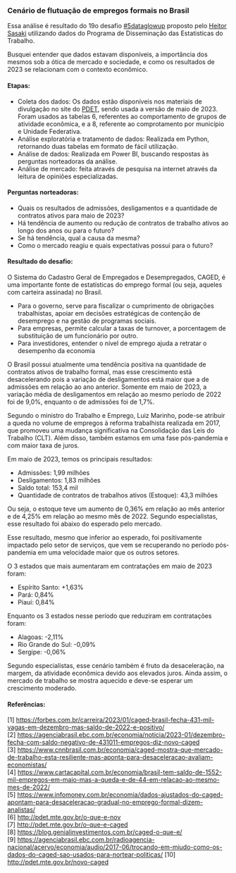 ### Cenário de flutuação de empregos formais no Brasil

Essa análise é resultado do 19o desafio [#5dataglowup](https://www.linkedin.com/feed/hashtag/?keywords=5dataglowup&highlightedUpdateUrns=urn%3Ali%3Aactivity%3A7087552037063655424) proposto pelo [Heitor Sasaki](https://www.linkedin.com/in/heitorsasaki/) utilizando dados do Programa de Disseminação das Estatisticas do Trabalho.

Busquei entender que dados estavam disponíveis, a importância dos mesmos sob a ótica de mercado e sociedade, e como os resultados de 2023 se relacionam com o contexto econômico.

#### Etapas:
- Coleta dos dados: Os dados estão disponíveis nos materiais de divulgação no site do [PDET](http://pdet.mte.gov.br/novo-caged), sendo usada a versão de maio de 2023. Foram usados as tabelas 6, referentes ao comportamento de grupos de atividade econômica, e a 8, referente ao comprotamento por município e Unidade Federativa.
- Análise exploratória e tratamento de dados: Realizada em Python, retornando duas tabelas em formato de fácil utilização.
- Análise de dados: Realizada em Power BI, buscando respostas às perguntas norteadoras da análise.
- Análise de mercado: feita através de pesquisa na internet através da leitura de opiniões especializadas.

#### Perguntas norteadoras:
- Quais os resultados de admissões, desligamentos e a quantidade de contratos ativos para maio de 2023?
- Há tendência de aumento ou redução de contratos de trabalho ativos ao longo dos anos ou para o futuro?
- Se há tendência, qual a causa da mesma?
- Como o mercado reagiu e quais expectativas possui para o futuro?

#### Resultado do desafio:
O Sistema do Cadastro Geral de Empregados e Desempregados, CAGED, é uma importante fonte de estatísticas do emprego formal (ou seja, aqueles com carteira assinada) no Brasil.

- Para o governo, serve para fiscalizar o cumprimento de obrigações trabalhistas, apoiar em decisões estratégicas de contenção de desemprego e na gestão de programas sociais.
- Para empresas, permite calcular a taxas de turnover, a porcentagem de substituição de um funcionário por outro.
- Para investidores, entender o nível de emprego ajuda a retratar o desempenho da economia

O Brasil possui atualmente uma tendência positiva na quantidade de contratos ativos de trabalho formal, mas esse crescimento está desacelerando pois a variação de desligamentos está maior que a de admissões em relação ao ano anterior. Somente em maio de 2023, a variação média de desligamentos em relação ao mesmo período de 2022 foi de 9,0%, enquanto o de admissões foi de 1,7%.

Segundo o ministro do Trabalho e Emprego, Luiz Marinho, pode-se atribuir a queda no volume de empregos à reforma trabalhista realizada em 2017, que promoveu uma mudança significativa na Consolidação das Leis do Trabalho (CLT). Além disso, também estamos em uma fase pós-pandemia e com maior taxa de juros.

Em maio de 2023, temos os principais resultados:
- Admissões: 1,99 milhões
- Desligamentos: 1,83 milhões
- Saldo total: 153,4 mil
- Quantidade de contratos de trabalhos ativos (Estoque): 43,3 milhões

Ou seja, o estoque teve um aumento de 0,36% em relação ao mês anterior e de 4,25% em relação ao mesmo mês de 2022. Segundo especialistas, esse resultado foi abaixo do esperado pelo mercado.

Esse resultado, mesmo que inferior ao esperado, foi positivamente impactado pelo setor de serviços, que vem se recuperando no período pós-pandemia em uma velocidade maior que os outros setores.

O 3 estados que mais aumentaram em contratações em maio de 2023 foram:
- Espírito Santo: +1,63%
- Pará: 0,84%
- Piauí: 0,84%

Enquanto os 3 estados nesse período que reduziram em contratações foram:
- Alagoas: -2,11%
- Rio Grande do Sul: -0,09%
- Sergipe: -0,06%

Segundo especialistas, esse cenário também é fruto da desaceleração, na margem, da atividade econômica devido aos elevados juros. Ainda assim, o mercado de trabalho se mostra aquecido e deve-se esperar um crescimento moderado.


#### Referências:
[1] https://forbes.com.br/carreira/2023/01/caged-brasil-fecha-431-mil-vagas-em-dezembro-mas-saldo-de-2022-e-positivo/
<br>
[2] https://agenciabrasil.ebc.com.br/economia/noticia/2023-01/dezembro-fecha-com-saldo-negativo-de-431011-empregos-diz-novo-caged
<br>
[3] https://www.cnnbrasil.com.br/economia/caged-mostra-que-mercado-de-trabalho-esta-resiliente-mas-aponta-para-desaceleracao-avaliam-economistas/
<br>
[4] https://www.cartacapital.com.br/economia/brasil-tem-saldo-de-1552-mil-empregos-em-maio-mas-a-queda-e-de-44-em-relacao-ao-mesmo-mes-de-2022/
<br>
[5] https://www.infomoney.com.br/economia/dados-ajustados-do-caged-apontam-para-desaceleracao-gradual-no-emprego-formal-dizem-analistas/
<br>
[6] http://pdet.mte.gov.br/o-que-e-nov
<br>
[7] http://pdet.mte.gov.br/o-que-e-caged
<br>
[8] https://blog.genialinvestimentos.com.br/caged-o-que-e/
<br>
[9] https://agenciabrasil.ebc.com.br/radioagencia-nacional/acervo/economia/audio/2017-06/trocando-em-miudo-como-os-dados-do-caged-sao-usados-para-nortear-politicas/
[10] http://pdet.mte.gov.br/novo-caged

